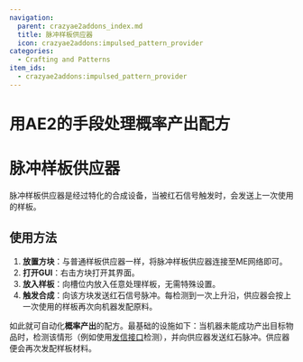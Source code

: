 ```yaml
---
navigation:
  parent: crazyae2addons_index.md
  title: 脉冲样板供应器
  icon: crazyae2addons:impulsed_pattern_provider
categories:
  - Crafting and Patterns
item_ids:
  - crazyae2addons:impulsed_pattern_provider
---
```


# 用AE2的手段处理概率产出配方

# 脉冲样板供应器

<BlockImage id="crazyae2addons:impulsed_pattern_provider" scale="4"></BlockImage>

脉冲样板供应器是经过特化的合成设备，当被红石信号触发时，会发送上一次使用的样板。

## 使用方法

1. **放置方块**：与普通样板供应器一样，将脉冲样板供应器连接至ME网络即可。
2. **打开GUI**：右击方块打开其界面。
3. **放入样板**：向槽位内放入任意处理样板，无需特殊设置。
4. **触发合成**：向该方块发送红石信号脉冲。每检测到一次上升沿，供应器会按上一次使用的样板再次向机器发配原料。

如此就可自动化**概率产出**的配方。最基础的设施如下：当机器未能成功产出目标物品时，检测该情形（例如使用[发信接口](signalling_interface.md)检测），并向供应器发送红石脉冲。供应器便会再次发配样板材料。